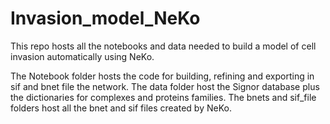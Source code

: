 # Invasion_model_NeKo
This repo hosts all the notebooks and data needed to build a model of cell invasion automatically using NeKo. 

The Notebook folder hosts the code for building, refining and exporting in sif and bnet file the network. The data folder host the Signor database plus the dictionaries for complexes and proteins families. The bnets and sif_file folders host all the bnet and sif files created by NeKo.
